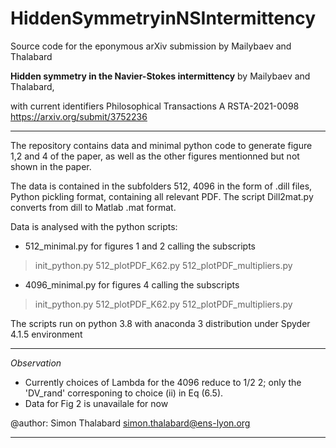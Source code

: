 # HiddenSymmetryinNSIntermittency
Source code for the eponymous arXiv submission by Mailybaev and Thalabard

**Hidden symmetry in the Navier-Stokes intermittency**
by Mailybaev and Thalabard,

with current identifiers
    Philosophical Transactions A RSTA-2021-0098
    https://arxiv.org/submit/3752236
***


The repository contains data and minimal python code to 
 generate figure 1,2 and 4 of the paper, as well as the other figures mentionned but not shown in the paper.

The data is contained in the subfolders 
512, 4096 in the form of .dill files, Python pickling format, containing all relevant PDF.
The script Dill2mat.py  converts from dill to Matlab .mat format.

Data is analysed with the python scripts:

- 512_minimal.py for figures 1 and 2
calling the subscripts
> init_python.py
> 512_plotPDF_K62.py
> 512_plotPDF_multipliers.py

- 4096_minimal.py for figures 4
calling the subscripts
> init_python.py
> 512_plotPDF_K62.py
> 512_plotPDF_multipliers.py

The scripts  run on python 3.8 with anaconda 3 distribution under Spyder 4.1.5 environment


***
*Observation* 
- Currently choices of Lambda for the 4096  reduce to 1/2 2; only the 'DV_rand'  corresponing to choice (ii) in Eq (6.5).
- Data for Fig 2 is unavailale for now


@author: Simon Thalabard simon.thalabard@ens-lyon.org

***

